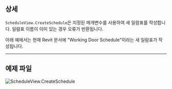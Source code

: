 ## 상세
`ScheduleView.CreateSchedule`은 지정된 매개변수를 사용하여 새 일람표를 작성합니다. 일람표 이름이 이미 있는 경우 오류가 반환됩니다.

아래 예에서는 현재 Revit 문서에 "Working Door Schedule"이라는 새 일람표가 작성됩니다.
___
## 예제 파일

![ScheduleView.CreateSchedule](./Revit.Elements.Views.ScheduleView.CreateSchedule_img.jpg)
